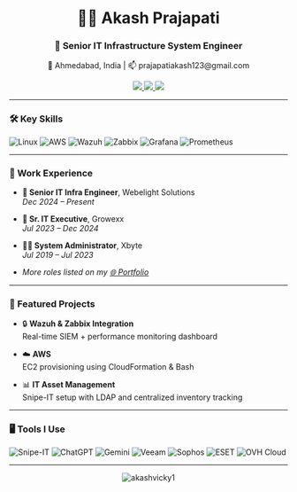<h1 align="center">👨‍💻 Akash Prajapati</h1>
<h3 align="center">🚀 Senior IT Infrastructure System Engineer</h3>
<p align="center">📍 Ahmedabad, India | 📫 prajapatiakash123@gmail.com</p>

<p align="center">
  <a href="https://www.linkedin.com/in/akash-prajapati-b74905164" target="_blank">
    <img src="https://img.shields.io/badge/LinkedIn-0A66C2?style=for-the-badge&logo=linkedin&logoColor=white" />
  </a>
  <a href="https://akashvicky1.github.io/akash-portfolio/" target="_blank">
    <img src="https://img.shields.io/badge/🌐 Portfolio-Visit-blue?style=for-the-badge" />
  </a>
  <a href="mailto:prajapatiakash123@gmail.com">
    <img src="https://img.shields.io/badge/Email-Me-D14836?style=for-the-badge&logo=gmail&logoColor=white" />
  </a>
</p>


---

### 🛠️ Key Skills

![Linux](https://img.shields.io/badge/Linux-000?style=flat&logo=linux&logoColor=white)
![AWS](https://img.shields.io/badge/AWS-232F3E?style=flat&logo=amazon-aws&logoColor=white)
![Wazuh](https://img.shields.io/badge/Wazuh-005BAC?style=flat&logoColor=white)
![Zabbix](https://img.shields.io/badge/Zabbix-DC382D?style=flat&logo=zabbix&logoColor=white)
![Grafana](https://img.shields.io/badge/Grafana-F46800?style=flat&logo=grafana&logoColor=white)
![Prometheus](https://img.shields.io/badge/Prometheus-E6522C?style=flat&logo=prometheus&logoColor=white)

---

### 💼 Work Experience

- **💼 Senior IT Infra Engineer**, Webelight Solutions  
  _Dec 2024 – Present_

- **💼 Sr. IT Executive**, Growexx  
  _Jul 2023 – Dec 2024_

- **🧑‍💻 System Administrator**, Xbyte  
  _Jul 2019 – Jul 2023_

- _More roles listed on my [🌐 Portfolio](https://akashvicky1.github.io)_

---

### 📁 Featured Projects

- 🔒 **Wazuh & Zabbix Integration**  
  Real-time SIEM + performance monitoring dashboard

- ☁️ **AWS**  
  EC2 provisioning using CloudFormation & Bash

- 📊 **IT Asset Management**  
  Snipe-IT setup with LDAP and centralized inventory tracking

---

### 🖥️ Tools I Use

![Snipe-IT](https://img.shields.io/badge/Snipe--IT-222?style=flat&logo=data&logoColor=white)
![ChatGPT](https://img.shields.io/badge/ChatGPT-10A37F?style=flat&logo=openai&logoColor=white)
![Gemini](https://img.shields.io/badge/Google%20Gemini-4285F4?style=flat&logo=google&logoColor=white)
![Veeam](https://img.shields.io/badge/Veeam-53B848?style=flat&logoColor=white)
![Sophos](https://img.shields.io/badge/Sophos-F1F1F1?style=flat&logoColor=black)
![ESET](https://img.shields.io/badge/ESET-0087C1?style=flat&logoColor=white)
![OVH Cloud](https://img.shields.io/badge/OVH%20Cloud-123F6D?style=flat&logoColor=white)

---

<p align="center">
  <img src="https://komarev.com/ghpvc/?username=akashvicky1&label=Profile%20Views&color=0e75b6&style=flat" alt="akashvicky1" />
</p>
